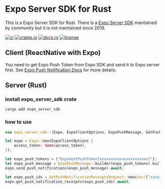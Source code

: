 # Expo Server SDK for Rust

This is a Expo Server SDK for Rust. There is a [Expo Server SDK](https://github.com/expo/expo-server-sdk-rust) maintained by community but it is not maintained since 2019.

[![ci](https://github.com/katayama8000/expo-server-sdk-rust/workflows/ci/badge.svg)](https://github.com/katayama8000/expo-server-sdk-rust/actions)
[![crates.io](https://img.shields.io/crates/v/expo-server-sdk)](https://crates.io/crates/expo-server-sdk)
[![docs.rs](https://img.shields.io/docsrs/expo-server-sdk)](https://docs.rs/expo-server-sdk)
[![license](https://img.shields.io/crates/l/expo-server-sdk)](LICENSE)

## Client (ReactNative with Expo)

You need to get Expo Push Token from Expo SDK and send it to Expo server first.
See [Expo Push Notification Docs](https://docs.expo.dev/push-notifications/push-notifications-setup/) for more details.

## Server (Rust)

### install expo_server_sdk crate

```bash
cargo add expo_server_sdk
```

### how to use

```rust
use expo_server_sdk::{Expo, ExpoClientOptions, ExpoPushMessage, GetPushNotificationReceiptsRequest};

let expo = Expo::new(ExpoClientOptions {
    access_token: Some(access_token),
});

let expo_push_tokens = ["ExponentPushToken[xxxxxxxxxxxxxxxxxxxxxx]"];
let expo_push_message = ExpoPushMessage::builder(expo_push_tokens).build()?;
expo.send_push_notifications(expo_push_message).await;

let expo_push_ids = GetPushNotificationReceiptsRequest::new(vec!["xxxxx".to_string(), "xxxxx".to_string()]);
expo.get_push_notification_receipts(expo_push_ids).await;
```
